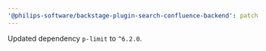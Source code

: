 ```yaml
---
'@philips-software/backstage-plugin-search-confluence-backend': patch
---
```


Updated dependency `p-limit` to `^6.2.0`.
